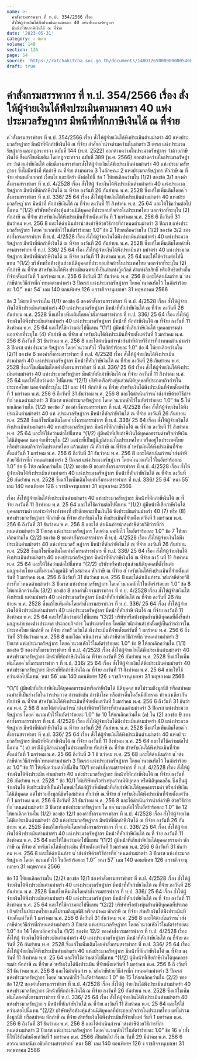```yaml
---
name: >-
  คำสั่งกรมสรรพากร ที่ ท.ป. 354/2566 เรื่อง
  สั่งให้ผู้จ่ายเงินได้พึงประเมินตามมาตรา 40 แห่งประมวลรัษฎากร
  มีหน้าที่หักภาษีเงินได้ ณ ที่จ่าย
date: '2023-05-31'
category: ง พิเศษ
volume: 140
section: 126
page: 54
source: 'https://ratchakitcha.soc.go.th/documents/140D126S0000000005400.pdf'
draft: true
---
```


# คำสั่งกรมสรรพากร ที่ ท.ป. 354/2566 เรื่อง สั่งให้ผู้จ่ายเงินได้พึงประเมินตามมาตรา 40 แห่งประมวลรัษฎากร มีหน้าที่หักภาษีเงินได้ ณ ที่จ่าย

ค ําสั่งกรมสรรพํากร ที่ ท.ป. 354/2566 เรื่อง สั่งให้ผู้จ่ํายเงินได้พึงประเมินตํามมําตรํา 40 แห่งประมวลรัษฎํากร มีหน้ําที่หักภําษีเงินได้ ณ ที่จ่ําย อําศัยอ ํานําจตํามควํามในมําตรํา 3 เตรส แห่งประมวลรัษฎํากร และกฎกระทรวง ฉบับที่ 144 (พ.ศ. 2522) ออกตํามควํามในประมวลรัษฎํากร ว่ําด้วยภําษีเงินได้ ซึ่งแก้ไขเพิ่มเติม โดยกฎกระทรวง ฉบับที่ 389 (พ.ศ. 2566) ออกตํามควํามในประมวลรัษฎํากร ว่ําด้วยภําษีเงินได้ อธิบดีกรมสรรพํากรสั่งให้ผู้จ่ํายเงินได้พึงประเมินตํามมําตรํา 40 แห่งประมวลรัษ ฎํากร ซึ่งไม่มีหน้ําที่ หักภําษี ณ ที่จ่ําย ตํามหมวด 3 ในลักษณะ 2 แห่งประมวลรัษฎํากร หักภําษี ณ ที่จ่ําย ตํามหลักเกณฑ์ เงื่อนไข และอัตรํา ดังต่อไปนี้ ข้อ 1 ให้ยกเลิกควํามใน (1/2) ของข้อ 3/1 ของคําสั่งกรมสรรพํากร ที่ ท.ป. 4/2528 เรื่อง สั่งให้ผู้ จ่ํายเงินได้พึงประเมินตํามมําตรํา 40 แห่งประมวลรัษฎํากร มีหน้ําที่หักภําษีเงินได้ ณ ที่จ่ําย ลงวันที่ 26 กันยํายน พ.ศ. 2528 ซึ่งแก้ไขเพิ่มเติมโดยค ําสั่งกรมสรรพํากร ที่ ท.ป. 336/ 25 64 เรื่อง สั่งให้ผู้จ่ํายเงินได้พึงประเมินตํามมําตรํา 40 แห่งประมวลรัษฎ ํากร มีหน้ําที่ หักภําษีเงินได้ ณ ที่จ่ําย ลงวันที่ 11 สิงหําคม พ.ศ. 25 64 และให้ใช้ควํามต่อไปนี้แทน “(1/2) บริษัทหรือห้ํางหุ้นส่วนนิติบุคคลที่ประกอบกิจกํารในประเทศไทย นอกจํากที่ระบุใน (2) หักภําษี ณ ที่จ่ําย สําหรับเงินได้พึงประเมินที่จ่ํายตั้งแต่วัน ที่ 1 มกรําคม พ.ศ. 256 6 ถึงวันที่ 31 ธันวําคม พ.ศ. 256 8 และได้ดําเนินกํารนําส่งภําษีด้วยวิธีกํารที่กําหนดตํามมําตรํา 3 ปัณรส แห่งประมวลรัษฎํากร โดยค ํานวณหักไว้ในอัตรําร้อยละ 1.0” ข้อ 2 ให้ยกเลิกควํามใน (1/2) ของข้อ 3/2 ของคําสั่งกรมสรรพํากร ที่ ท.ป. 4/2528 เรื่อง สั่งให้ผู้จ่ํายเงินได้พึงประเมินตํามมําตรํา 40 แห่งประมวลรัษฎํากร มีหน้ําที่หักภําษีเงินได้ ณ ที่จ่ําย ลงวันที่ 26 กันยํายน พ.ศ. 2528 ซึ่งแก้ไขเพิ่มเติมโดยคําสั่งกรมสรรพํากร ที่ ท.ป. 336/ 25 64 เรื่อง สั่งให้ผู้จ่ํายเงินได้พึงประเมินตํา มมําตรํา 40 แห่งประมวลรัษฎํากร มีหน้ําที่หักภําษีเงินได้ ณ ที่จ่ําย ลงวันที่ 11 สิงหําคม พ.ศ. 25 64 และให้ใช้ควํามต่อไปนี้แทน “(1/2) บริษัทหรือห้ํางหุ้นส่วนนิติบุคคลที่ประกอบกิจกํารในประเทศไทย นอกจํากที่ระบุใน (2) หักภําษี ณ ที่จ่ําย สําหรับเงินได้พึง ประเมินเฉพําะที่เป็นค่ําแห่งกู๊ดวิลล์ ค่ําแห่งลิขสิทธิ์ หรือสิทธิอย่ํางอื่น ที่จ่ํายตั้งแต่วันที่ 1 มกรําคม พ.ศ. 256 6 ถึงวันที่ 31 ธันวําคม พ.ศ. 256 8 และได้ดําเนินกําร น ําส่งภําษีด้วยวิธีกํารที่ก ําหนดตํามมําตรํา 3 ปัณรส แห่งประมวลรัษฎํากร โดยค ํานวณหักไว้ ในอัตรําร้อยละ 1.0” ้ หนา 54 ่ เลม 140 ตอนพิเศษ 126 ง ราชกิจจานุเบกษา 31 พฤษภาคม 2566

ข้อ 3 ให้ยกเลิกควํามใน (1/1) ของข้อ 6 ของคําสั่งกรมสรรพํากร ที่ ท.ป. 4/2528 เรื่อง สั่งให้ผู้จ่ํายเงินได้พึงประเมินตํามมําตรํา 40 แห่งประมวลรัษฎํากร มีหน้ําที่หักภําษีเงินได้ ณ ที่จ่ําย ลงวันที่ 26 กันยํายน พ.ศ. 2528 ซึ่งแก้ไข เพิ่มเติมโดยค ําสั่งกรมสรรพํากร ที่ ท.ป. 336/ 25 64 เรื่อง สั่งให้ผู้จ่ํายเงินได้พึงประเมินตํามมําตรํา 40 แห่งประมวลรัษฎํากร มีหน้ําที่ หักภําษีเงินได้ ณ ที่จ่ําย ลงวันที่ 11 สิงหําคม พ.ศ. 25 64 และให้ใช้ควํามต่อไปนี้แทน “(1/1) ผู้มีหน้ําที่เสียภําษีเงินได้ บุคคลธรรมดํา นอกจํากที่ระบุใน (4) หักภําษี ณ ที่จ่ําย ส ําหรับเงินได้พึงประเมินที่จ่ํายตั้งแต่วันที่ 1 มกรําคม พ.ศ. 256 6 ถึงวันที่ 31 ธันวําคม พ.ศ. 256 8 และได้ดําเนินกํารนําส่งภําษีด้วยวิธีกํารที่กําหนดตํามมําตรํา 3 ปัณรส แห่งประมวล รัษฎํากร โดยค ํานวณหักไ ว้ในอัตรําร้อยละ 1.0” ข้อ 4 ให้ยกเลิกควํามใน (2/1) ของข้อ 6 ของคําสั่งกรมสรรพํากร ที่ ท.ป. 4/2528 เรื่อง สั่งให้ผู้จ่ํายเงินได้พึงประเมินตํามมําตรํา 40 แห่งประมวลรัษฎํากร มีหน้ําที่หักภําษีเงินได้ ณ ที่จ่ําย ลงวันที่ 26 กันยํายน พ.ศ. 2528 ซึ่งแก้ไขเพิ่มเติมโดยคําสั่งกรมสรรพํากร ที่ ท.ป. 336/ 25 64 เรื่อง สั่งให้ผู้จ่ํายเงินได้พึงประเมินตํามมําตรํา 40 แห่งประมวลรัษฎํากร มีหน้ําที่หักภําษีเงินได้ ณ ที่จ่ําย ลงวันที่ 11 สิงหําคม พ.ศ. 25 64 และให้ใช้ควํามต่อ ไปนี้แทน “(2/1) บริษัทหรือห้ํางหุ้นส่วนนิติบุคคลที่ประกอบกิจกํารในประเทศไทย นอกจํากที่ระบุใน (3) และ (4) หักภําษี ณ ที่จ่ําย สําหรับเงินได้พึงประเมินที่จ่ํายตั้งแต่วันที่ 1 มกรําคม พ.ศ. 256 6 ถึงวันที่ 31 ธันวําคม พ.ศ. 256 8 และได้ดําเนินกํารน ําส่งภําษีด้วยวิธีกํารที่ก ําหนดตํามมําตรํา 3 ปัณรส แห่งประมวลรัษฎํากร โดยค ํานวณหักไว้ในอัตรําร้อยละ 1.0” ข้อ 5 ให้ยกเลิกควํามใน (1/2) ของข้อ 7 ของคําสั่งกรมสรรพํากร ที่ ท.ป. 4/2528 เรื่อง สั่งให้ผู้จ่ํายเงินได้พึงประเมินตํามมําตรํา 40 แห่ งประมวลรัษฎํากร มีหน้ําที่หักภําษีเงินได้ ณ ที่จ่ําย ลงวันที่ 26 กันยํายน พ.ศ. 2528 ซึ่งแก้ไขเพิ่มเติมโดยค ําสั่งกรมสรรพํากร ที่ ท.ป. 336/ 25 64 เรื่อง สั่งให้ผู้จ่ํายเงินได้พึงประเมินตํามมําตรํา 40 แห่งประมวลรัษฎํากร มีหน้ําที่หักภําษีเงินได้ ณ ที่จ่ ําย ลงวันที่ 11 สิงหําคม พ.ศ. 25 64 และให้ใช้ควํามต่อไปนี้แทน “(1/2) ผู้มีหน้ําที่เสียภําษีเงินได้บุคคลธรรมดําหรือภําษีเงินได้นิติบุคคล นอกจํากที่ระบุใน (2) เฉพําะที่เป็นผู้มีภูมิลําเนําในประเทศไทย หรืออยู่ในประเทศไทย หรือประกอบกิจกํารในประเทศไทย แล้วแต่กร ณี หักภําษี ณ ที่จ่ําย ส ําหรับเงินได้พึงประเมินที่จ่ํายตั้งแต่วันที่ 1 มกรําคม พ.ศ. 256 6 ถึงวันที่ 31 ธันวําคม พ.ศ. 256 8 และได้ดําเนินกํารน ําส่งภําษีด้วยวิธีกํารที่ก ําหนดตํามมําตรํา 3 ปัณรส แห่งประมวลรัษฎํากร โดยค ํานวณหักไว้ในอัตรําร้อยละ 1.0” ข้อ 6 ให้ย กเลิกควํามใน (1/2) ของข้อ 8 ของคําสั่งกรมสรรพํากร ที่ ท.ป. 4/2528 เรื่อง สั่งให้ผู้จ่ํายเงินได้พึงประเมินตํามมําตรํา 40 แห่งประมวลรัษฎํากร มีหน้ําที่หักภําษีเงินได้ ณ ที่จ่ําย ลงวันที่ 26 กันยํายน พ.ศ. 2528 ซึ่งแก้ไขเพิ่มเติมโดยคําสั่งกรมสรรพํากร ที่ ท.ป. 336/ 25 64 ้ หนา 55 ่ เลม 140 ตอนพิเศษ 126 ง ราชกิจจานุเบกษา 31 พฤษภาคม 2566

เรื่อง สั่งให้ผู้จ่ํายเงินได้พึงประเมินตํามมําตรํา 40 แห่งประมวลรัษฎํากร มีหน้ําที่หักภําษีเงินได้ ณ ที่จ่ําย ลงวันที่ 11 สิงหําคม พ.ศ. 25 64 และให้ใช้ควํามต่อไปนี้แทน “(1/2) ผู้มีหน้ําที่เสียภําษีเงินได้บุคคลธรรมดํา เฉพําะค่ําจ้ํางทําของที่ เข้ําลักษณะเป็นเงินได้ พึงประเมินตํามมําตรํา 40 (7) หรือ (8) แห่งประมวลรัษฎํากร หักภําษี ณ ที่จ่ําย สําหรับเงินได้ พึงประเมินที่จ่ํายตั้งแต่วันที่ 1 มกรําคม พ.ศ. 256 6 ถึงวันที่ 31 ธันวําคม พ.ศ. 256 8 และได้ ดําเนินกํารนําส่งภําษีด้วยวิธีกํารที่กําหนดตํามมําตรํา 3 ปัณรส แห่งประมวลรัษฎํากร โดยคํานวณหักไว้ ในอัตรําร้อยละ 1.0” ข้อ 7 ให้ยกเลิกควํามใน (2/2) ของข้อ 8 ของคําสั่งกรมสรรพํากร ที่ ท.ป. 4/2528 เรื่อง สั่งให้ผู้จ่ํายเงินได้พึงประเมินตํามมําตรํา 40 แห่งประมวลรั ษฎํากร มีหน้ําที่หักภําษีเงินได้ ณ ที่จ่ําย ลงวันที่ 26 กันยํายน พ.ศ. 2528 ซึ่งแก้ไขเพิ่มเติมโดยคําสั่งกรมสรรพํากร ที่ ท.ป. 336/ 25 64 เรื่อง สั่งให้ผู้จ่ํายเงินได้พึงประเมินตํามมําตรํา 40 แห่งประมวลรัษฎํากร มีหน้ําที่หักภําษีเงินได้ ณ ที่จ่ําย ลงวั นที่ 11 สิงหําคม พ.ศ. 25 64 และให้ใช้ควํามต่อไปนี้แทน “(2/2) บริษัทหรือห้ํางหุ้นส่วนนิติบุคคลที่ตั้งขึ้นตํามกฎหมํายไทย แต่ไม่รวมถึงมูลนิธิ หรือสมําคม หักภําษี ณ ที่จ่ําย ส ําหรับเงินได้พึงประเมินที่จ่ํายตั้งแต่วันที่ 1 มกรําคม พ.ศ. 256 6 ถึงวันที่ 31 ธันวําคม พ.ศ. 256 8 และได้ดําเนินกํารน ําส่งภําษีด้วยวิธีกํารที่ก ําหนดตํามมําตรํา 3 ปัณรส แห่งประมวลรัษฎํากร โดยค ํานวณหักไว้ในอัตรําร้อยละ 1.0” ข้อ 8 ให้ยกเลิกควํามใน (3/2) ของข้อ 8 ของคําสั่งกรมสรรพํากร ที่ ท.ป. 4/2528 เรื่อง สั่งให้ผู้จ่ํายเงินได้พึงประเมิ นตํามมําตรํา 40 แห่งประมวลรัษฎํากร มีหน้ําที่หักภําษีเงินได้ ณ ที่จ่ําย ลงวันที่ 26 กันยํายน พ.ศ. 2528 ซึ่งแก้ไขเพิ่มเติมโดยคําสั่งกรมสรรพํากร ที่ ท.ป. 336/ 25 64 เรื่อง สั่งให้ผู้จ่ํายเงินได้พึงประเมินตํามมําตรํา 40 แห่งประมวลรัษฎํากร มีหน้ําที่หักภําษี เงินได้ ณ ที่จ่ําย ลงวันที่ 11 สิงหําคม พ.ศ. 25 64 และให้ใช้ควํามต่อไปนี้แทน “(3/2) บริษัทหรือห้ํางหุ้นส่วนนิติบุคคลที่ตั้งขึ้นตํามกฎหมํายของต่ํางประเทศ ประกอบกิจกําร ในประเทศไทย โดยมีส ํานักงํานสําขําตั้งอยู่เป็นกํารถําวรในประเทศไทย หักภําษี ณ ที่จ่ําย สําหรั บเงินได้ พึงประเมินที่จ่ํายตั้งแต่วันที่ 1 มกรําคม พ.ศ. 256 6 ถึงวันที่ 31 ธันวําคม พ.ศ. 256 8 และได้ด ําเนินกํารน ําส่งภําษีด้วยวิธีกํารที่ก ําหนดตํามมําตรํา 3 ปัณรส แห่งประมวลรัษฎํากร โดยค ํานวณหักไว้ในอัตรําร้อยละ 1.0” ข้อ 9 ให้ยกเลิกควํามใน (1/1) ของข้อ 9 ของคําสั่งกรมสรรพํากร ที่ ท.ป. 4/2528 เรื่อง สั่งให้ผู้จ่ํายเงินได้พึงประเมินตํามมําตรํา 40 แห่งประมวลรัษฎํากร มีหน้ําที่หักภําษีเงินได้ ณ ที่จ่ําย ลงวันที่ 26 กันยํายน พ.ศ. 2528 ซึ่งแก้ไขเพิ่มเติมโดยค ําสั่งกรมสรรพําก ร ที่ ท.ป. 336/ 25 64 เรื่อง สั่งให้ผู้จ่ํายเงินได้พึงประเมินตํามมําตรํา 40 แห่งประมวลรัษฎํากร มีหน้ําที่หักภําษีเงินได้ ณ ที่จ่ําย ลงวันที่ 11 สิงหําคม พ.ศ. 25 64 และให้ใช้ควํามต่อไปนี้แทน ้ หนา 56 ่ เลม 140 ตอนพิเศษ 126 ง ราชกิจจานุเบกษา 31 พฤษภาคม 2566

“(1/1) ผู้มีหน้ําที่เสียภําษีเงินได้บุคคลธรรมดําหรือภําษีเงินได้ นิติบุคคล แต่ไม่รวมถึงมูลนิธิ หรือสมําคม เฉพําะที่เป็นรํางวัลในกํารประกวด กํารแข่งขัน กํารชิงโชค หรือกํารอื่นใดอันมีลักษณะ ทํานองเดียวกัน หักภําษี ณ ที่จ่ําย สําหรับเงินได้พึงประเมินที่จ่ํายตั้งแต่วันที่ 1 มกรําคม พ.ศ. 256 6 ถึงวันที่ 31 ธันวําคม พ.ศ. 2 56 8 และได้ดําเนินกํารน ําส่งภําษีด้วยวิธีกํารที่กําหนดตํามมําตรํา 3 ปัณรส แห่งประมวลรัษฎํากร โดยค ํานวณหักไว้ในอัตรําร้อยละ 1.0” ข้อ 10 ให้ยกเลิกควํามใน (ค) ใน (2) ของข้อ 9 ของคําสั่งกรมสรรพํากร ที่ ท.ป. 4/2528 เรื่อง สั่งให้ผู้จ่ํายเงินได้พึงประเมินตํามมําตรํา 40 แห่งประมวลรัษฎํากร มีหน้ําที่หักภําษีเงินได้ ณ ที่จ่ําย ลงวันที่ 26 กันยํายน พ.ศ. 2528 ซึ่งแก้ไขเพิ่มเติมโดยค ําสั่งกรมสรรพํากร ที่ ท.ป. 336/ 25 64 เรื่อง สั่งให้ผู้จ่ํายเงินได้พึงประเมินตํามมําตรํา 40 แห่งป ระมวลรัษฎํากร มีหน้ําที่หักภําษีเงินได้ ณ ที่จ่ําย ลงวันที่ 11 สิงหําคม พ.ศ. 25 64 และให้ใช้ควํามต่อไปนี้แทน “( ค) กรณีมีภูมิลําเนําอยู่ในประเทศไทย หักภําษี ณ ที่จ่ําย สําหรับเงินได้พึงประเมินที่จ่ําย ตั้งแต่วันที่ 1 มกรําคม พ.ศ. 25 66 ถึงวันที่ 3 1 ธั นวําคม พ.ศ. 25 68 และได้ดําเนินกําร น ําส่งภําษีด้วยวิธีกํารที่ก ําหนดตํามมําตรํา 3 ปัณรส แห่งประมวลรัษฎํากร โดยค ํานวณหักไว้ ในอัตรําร้อยละ 1.0” ข้อ 11 ให้เพิ่มควํามต่อไปนี้เป็น 10/1 ของคําสั่งกรมสรรพํากร ที่ ท.ป. 4/2528 เรื่อง สั่งให้ผู้จ่ํายเงินได้พึงประเมิน ตํามมําตรํา 40 แห่งประมวลรัษฎํากร มีหน้ําที่หักภําษีเงินได้ ณ ที่จ่ําย ลงวันที่ 26 กันยํายน พ.ศ. 2528 “ ข้อ 10/1 ให้บริษัทหรือห้ํางหุ้นส่วนนิติบุคคล หรือนิติบุคคลอื่น ซึ่งเป็นผู้จ่ํายเงินได้ พึงประเมินที่เป็นค่ําโฆษณําให้แก่ผู้รับซึ่งมีหน้ําที่เสียภําษีเงินได้บุคคลธรรมดํา หรือภําษีเงินได้นิติบุคคล แต่ไม่รวมถึงมูลนิธิหรือสมําคม หักภําษี ณ ที่จ่ําย ส ําหรับเงินได้พึงประเมินที่จ่ํายตั้งแต่วันที่ 1 มกรําคม พ.ศ. 256 6 ถึงวันที่ 31 ธันวําคม พ.ศ. 256 8 และได้ดําเนินกํารนําส่งภําษี ด้วยวิธีกํารที่ก ําหนดตํามมําตรํา 3 ปัณรส แห่งประมวลรัษฎํากร โด ยค ํานวณหักไว้ในอัตรําร้อยละ 1.0” ข้อ 12 ให้ยกเลิกควํามใน (1/2) ของข้อ 12/1 ของคําสั่งกรมสรรพํากร ที่ ท.ป. 4/2528 เรื่อง สั่งให้ผู้จ่ํายเงินได้พึงประเมินตํามมําตรํา 40 แห่งประมวลรัษฎํากร มีหน้ําที่หักภําษีเงินได้ ณ ที่จ่ําย ลงวันที่ 26 กันยํายน พ.ศ. 2528 ซึ่งแก้ไขเพิ่มเติมโดยคําสั่งกรมสรรพํากร ที่ ท.ป. 336/ 25 64 เรื่อง สั่งให้ผู้จ่ํายเงินได้พึงประเมินตํามมําตรํา 40 แห่งประมวลรัษฎํากร มีหน้ําที่หักภําษีเงินได้ ณ ที่ จ่ําย ลงวันที่ 11 สิงหําคม พ.ศ. 25 64 และให้ใช้ควํามต่อไปนี้แทน “(1/2) ผู้มีหน้ําที่เสียภําษีเงินได้บุคคลธรรมดํา หักภําษี ณ ที่จ่ําย ส ําหรับเงินได้พึงประเมิน ที่จ่ํายตั้งแต่วันที่ 1 มกรําคม พ.ศ. 256 6 ถึงวันที่ 31 ธันวําคม พ.ศ. 256 8 และได้ดําเนินกําร น ําส่งภําษีด้วยวิธีกํารที่ก ําหนดตํามมําตรํา 3 ปัณรส แห่งประมวลรัษฎํากร โดยค ํานวณหักไว้ ในอัตรําร้อยละ 1.0” ้ หนา 57 ่ เลม 140 ตอนพิเศษ 126 ง ราชกิจจานุเบกษา 31 พฤษภาคม 2566

ข้อ 13 ให้ยกเลิกควํามใน (2/2) ของข้อ 12/1 ของคําสั่งกรมสรรพํากร ที่ ท.ป. 4/2528 เรื่อง สั่งให้ผู้จ่ํายเงินได้พึงประเมินตํามมําตรํา 40 แห่งประมวลรัษฎํากร มีหน้ําที่หักภําษีเงินได้ ณ ที่จ่ําย ลงวันที่ 26 กันยํายน พ.ศ. 2528 ซึ่งแก้ไขเพิ่มเติมโดยคําสั่งกรมสรรพํากร ที่ ท.ป. 336/ 25 64 เรื่อง สั่งให้ผู้จ่ํายเงินได้พึงประเมินตํามมําตรํา 40 แห่งประมวลรัษฎํากร มีหน้ําที่หักภําษีเงินได้ ณ ที่ จ่ําย ลงวันที่ 11 สิงหําคม พ.ศ. 25 64 และให้ใช้ควํามต่อไปนี้แทน “(2/2) บริษัทหรือห้ํางหุ้นส่วนนิติบุคคลที่ประกอบกิจกํารในประเทศไทย แต่ไม่รวมถึงมูลนิธิ หรือสมําคม หักภําษี ณ ที่จ่ําย สําหรับเงินได้พึงประเมินที่จ่ํายตั้งแต่วันที่ 1 มกรําคม พ.ศ. 256 6 ถึงวันที่ 31 ธันวําคม พ.ศ. 256 8 และได้ดําเนินกํารน ําส่งภําษีด้วยวิธีกํารที่กําหนดตํามมําตรํา 3 ปัณรส แห่งประมวลรัษฎํากร โดยค ํานวณหักไว้ในอัตรําร้อยละ 1.0” ข้อ 14 ให้ยกเลิกควํามใน (1/2) ของข้อ 12/2 ของคําสั่งกรมสรรพํากร ที่ ท.ป. 4/2528 เรื่อง สั่งให้ผู้ จ่ํายเงินได้พึงประเมินตํามมําตรํา 40 แห่งประมวลรัษฎํากร มีหน้ําที่หักภําษีเงินได้ ณ ที่จ่ําย ลงวันที่ 26 กันยํายน พ.ศ. 2528 ซึ่งแก้ไขเพิ่มเติมโดยคําสั่งกรมสรรพํากร ที่ ท.ป. 336/ 25 64 เรื่อง สั่งให้ผู้จ่ํายเงินได้พึงประเมินตํามมําตรํา 40 แห่งประมวลรัษฎํากร มีหน้ําที่หักภําษีเงินได้ ณ ที่จ่ําย ลงวันที่ 11 สิงหําคม พ.ศ. 25 64 และให้ใช้ควํามต่อไปนี้แทน “(1/2) ผู้มีหน้ําที่เสียภําษีเงินได้บุคคลธรรมดํา หักภําษี ณ ที่จ่ําย ส ําหรับเงินได้พึงประเมิน ที่จ่ํายตั้งแต่วันที่ 1 มกรําคม พ.ศ. 256 6 ถึ งวันที่ 31 ธันวําคม พ.ศ. 256 8 และได้ดําเนินกําร น ําส่งภําษีด้วยวิธีกํารที่ก ําหนดตํามมําตรํา 3 ปัณรส แห่งประมวลรัษฎํากร โดยค ํานวณหักไว้ ในอัตรําร้อยละ 1.0” ข้อ 15 ให้ยกเลิกควํามใน (2/2) ของข้อ 12/2 ของคําสั่งกรมสรรพํากร ที่ ท.ป. 4/2528 เรื่อง สั่งให้ผู้ จ่ํายเงินได้พึงประเมินตํามมําตรํา 40 แห่งประมวลรัษฎํากร มีหน้ําที่หักภําษีเงินได้ ณ ที่จ่ําย ลงวันที่ 26 กันยํายน พ.ศ. 2528 ซึ่งแก้ไขเพิ่มเติมโดยคําสั่งกรมสรรพํากร ที่ ท.ป. 336/ 25 64 เรื่อง สั่งให้ผู้จ่ํายเงินได้พึงประเมินตํามมําตรํา 40 แห่งประมวลรัษฎําก ร มีหน้ําที่หักภําษีเงินได้ ณ ที่จ่ําย ลงวันที่ 11 สิงหําคม พ.ศ. 25 64 และให้ใช้ควํามต่อไปนี้แทน “(2/2) บริษัทหรือห้ํางหุ้นส่วนนิติบุคคลที่ประกอบกิจกํารในประเทศไทย แต่ไม่รวมถึงมูลนิธิ หรือสมําคม หักภําษี ณ ที่จ่ําย สําหรับเงินได้พึงประเมินที่จ่ํายตั้งแต่ วันที่ 1 มกรําคม พ.ศ. 256 6 ถึงวันที่ 31 ธันวําคม พ.ศ. 256 8 และได้ดําเนินกํารน ําส่งภําษีด้วยวิธีกํารที่กําหนดตํามมําตรํา 3 ปัณรส แห่งประมวลรัษฎํากร โดยค ํานวณหักไว้ในอัตรําร้อยละ 1.0” ข้อ 16 ค ําสั่งนี้ให้ใช้บังคับตั้งแต่วันที่ 1 มกรําคม พ.ศ. 2566 เป็นต้นไป สั่ง ณ วันที่ 29 มีนําคม พ.ศ. 256 6 ลวรณ แสงสนิท อธิบดีกรมสรรพํากร ้ หนา 58 ่ เลม 140 ตอนพิเศษ 126 ง ราชกิจจานุเบกษา 31 พฤษภาคม 2566
